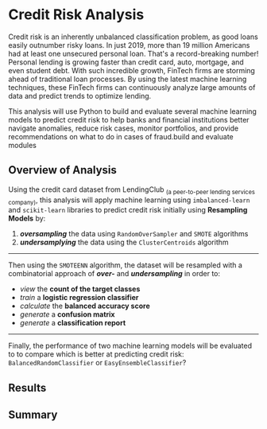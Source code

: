 # Credit Risk Analysis
Credit risk is an inherently unbalanced classification problem, as good loans easily outnumber risky loans. In just 2019, more than 19 million Americans had at least one unsecured personal loan. That's a record-breaking number! Personal lending is growing faster than credit card, auto, mortgage, and even student debt. With such incredible growth, FinTech firms are storming ahead of traditional loan processes. By using the latest machine learning techniques, these FinTech firms can continuously analyze large amounts of data and predict trends to optimize lending.

This analysis will use Python to build and evaluate several machine learning models to predict credit risk to help banks and financial institutions better navigate anomalies, reduce risk cases, monitor portfolios, and provide recommendations on what to do in cases of fraud.build and evaluate modules

## Overview of Analysis
Using the credit card dataset from LendingClub <sub>(a peer-to-peer lending services company)</sub>, this analysis will apply machine learning using `imbalanced-learn` and `scikit-learn` libraries to predict credit risk initially using **Resampling Models** by:
 1) ***oversampling*** the data using `RandomOverSampler` and `SMOTE` algorithms  
 2) ***undersamplying*** the data using the `ClusterCentroids` algorithm

---
Then using the `SMOTEENN` algorithm, the dataset will be resampled with a combinatorial approach of ***over-*** and ***undersampling*** in order to:
- *view* the **count of the target classes**
- *train* a **logistic regression classifier**
- *calculate* the **balanced accuracy score**
- *generate* a **confusion matrix**
- *generate* a **classification report**

--- 
Finally, the performance of two machine learning models will be evaluated to to compare which is better at predicting credit risk:  
    `BalancedRandomClassifier`    or     `EasyEnsembleClassifier`?
  

## Results

## Summary
